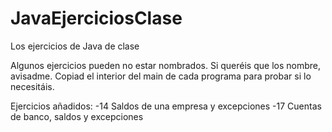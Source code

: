 # JavaEjerciciosClase
Los ejercicios de Java de clase

Algunos ejercicios pueden no estar nombrados. Si queréis que los nombre, avisadme.
Copiad el interior del main de cada programa para probar si lo necesitáis.

Ejercicios añadidos:
-14 Saldos de una empresa y excepciones
-17 Cuentas de banco, saldos y excepciones
